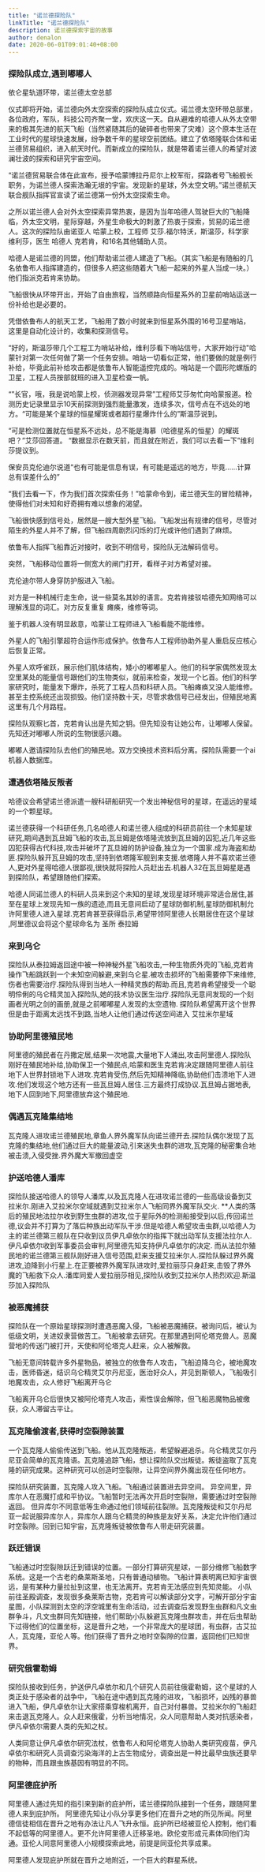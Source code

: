 ```yaml
---
title: "诺兰德探险队"
linkTitle: "诺兰德探险队"
description: 诺兰德探索宇宙的故事
author: denalon
date: 2020-06-01T09:01:40+08:00
---
```


###  探险队成立,遇到嘟嘟人
依仑星轨道环带，诺兰德太空总部

仪式即将开始，诺兰德向外太空探索的探险队成立仪式。诺兰德太空环带总部里，各位政府，军队，科技公司齐聚一堂，欢庆这一天。自从避难的哈德人从外太空带来的极其先进的航天飞船（当然紧随其后的破碎者也带来了灾难）这个原本生活在工业时代的星球快速发展，纷争数千年的星球空前团结。建立了依塔隆联合体和诺兰德贸易组织，进入航天时代。而新成立的探险队，就是带着诺兰德人的希望对波澜壮波的探索和研究宇宙空间。

“诺兰德贸易联合体在此宣布，授予哈蒙博拉丹尼尔上校军衔，探路者号飞船舰长职务，为诺兰德人探索浩瀚无垠的宇宙。发现新的星球，外太空文明。”诺兰德航天联合舰队指挥官宣读了诺兰德第一份外太空探索生命。

之所以诺兰德人会对外太空探索异常热衷，是因为当年哈德人驾驶巨大的飞船降临，外太空文明，星际穿越，外星生命极大的刺激了热衷于探索，贸易的诺兰德人。这次的探险队由诺亚人 哈蒙上校，工程师 艾莎.福尔特沃，斯温莎，科学家 维利莎，医生 哈德人 克若肯，和16名其他辅助人员。

哈德人是诺兰德的同盟，他们帮助诺兰德人建造了飞船。（其实飞船是有随船的几名依鲁布人指挥建造的，但很多人把这些随着大飞船一起来的外星人当成一块。）他们指派克若肯来协助。

飞船很快从环带开出，开始了自由旅程，当然顺路向恒星系外的卫星前哨站运送一份补给也是必要的。

凭借依鲁布人的航天工艺，飞船用了数小时就来到恒星系外围的16号卫星哨站，这里是自动化设计的，收集和探测信号。

“好的，斯温莎带几个工程工为哨站补给，维利莎看下哨站信号，大家开始行动"哈蒙针对第一次任何做了第一个任务安排。哨站一切看似正常，他们要做的就是例行补给，毕竟此前补给攻击都是依鲁布人智能遥控完成的。哨站是一个圆形陀螺版的卫星，工程人员按部就班的进入卫星检查一帆。

“”长官，哦，我是说哈蒙上校，侦测器发现异常”工程师艾莎匆忙向哈蒙报道。检测历史记录里显示10天前探测到强烈能量激发，连续多次，信号点在不远处的地方。“可能是某个星球的恒星耀斑或者超行星爆炸什么的”斯温莎说到。

“可是检测位置就在恒星系不远处，总不能是海慕（哈德星系的恒星）的耀斑吧？”艾莎回答道。
“数据显示在数天前，而且就在附近，我们可以去看一下”维利莎提议到。

保安员克伦迪尔说道“也有可能是信息有误，有可能是遥远的地方，毕竟……计算总有误差什么的”

“我们去看一下，作为我们首次探索任务！”哈蒙命令到，诺兰德天生的冒险精神，使得他们对未知和好奇拥有难以想象的渴望。

飞船很快感到信号处，居然是一艘大型外星飞船。飞船发出有规律的信号，尽管对陌生的外星人并不了解，但飞船四周剧烈闪烁的灯光或许他们遇到了麻烦。

依鲁布人指挥飞船靠近对接时，收到不明信号，探险队无法解码信号。

突然，飞船移动位置将一侧宽大的闸门打开，看样子对方希望对接。

克伦迪尔带人身穿防护服进入飞船。

对方是一种机械行走生命，说一些莫名其妙的语言。克若肯接驳哈德先知网络可以理解浅显的词汇。对方反复重复 瘫痪，维修等词。

鉴于机器人没有明显敌意，哈蒙让工程师进入飞船看能不能维修。

外星人的飞船引擎超符合运作形成保护。依鲁布人工程师协助外星人重启反应核心后恢复正常。

外星人欢呼雀跃，展示他们肌体结构，矮小的嘟嘟星人。他们的科学家偶然发现太空里某处的能量信号跟他们的生物类似，就前来检查，发现一个匕首。他们的科学家研究时，能量发下爆炸，杀死了工程人员和科研人员。飞船瘫痪又没人能维修。甚至主控系统还出现损毁。他们坚持数十天，尽管求救信号已经发出，但殖民地离这里有几个月路程。

探险队观察匕首，克若肯认出是先知之钥。但先知没有让她公布，让嘟嘟人保留。先知还对嘟嘟人所说的生物很感兴趣。

嘟嘟人邀请探险队去他们的殖民地。双方交换技术资料后分离。探险队需要一个ai机器人数据库。

### 遭遇依塔隆反叛者
 哈德议会希望诺兰德派遣一艘科研船研究一个发出神秘信号的星球，在遥远的星域的一个颗星球。

 诺兰德获得一个科研任务,几名哈德人和诺兰德人组成的科研员前往一个未知星球研究,期间遇到瓦旦姆飞船的攻击,瓦旦姆是依塔隆流放到瓦旦姆的囚犯,近几年这些囚犯获得古代科技,攻击并破坏了瓦旦姆的防护设备,独立为一个国家.成为海盗和劫匪.探险队躲开瓦旦姆的攻击,坚持到依塔隆军舰到来支援.依塔隆人并不喜欢诺兰德人,更对外星得哈德人很鄙视,很快就将探险人员赶出去.机器人32在瓦旦姆星是遇到探险队，希望跟随他们探索。

哈德人同诺兰德人的科研人员来到这个未知的星球,发现星球环境非常适合居住,甚至在星球上发现先知一族的遗迹,而且无意间启动了星球防御机制,星球防御机制允许阿里德人进入星球.克若肯甚至获得启示,希望带领阿里德人长期居住在这个星球 ,阿里德议会将这个星球命名为 圣所  泰拉姆


### 来到乌仑

探险队从泰拉姆返回途中被一种神秘外星飞船攻击,一种生物质外壳的飞船,克若肯操作飞船跳跃到一个未知空间躲避,来到乌仑星.被攻击损坏的飞船需要停下来维修,伤者也需要治疗.探险队得到当地人一种精灵族的帮助.而且,克若肯希望接受一个聪明伶俐的乌仑精灵加入探险队,她的技术协议医生治疗.探险队无意间发现的一个刻画者光明之剑的画册,就是之前嘟嘟星人发现的太空遗物. 探险队希望离开这个世界但是由于距离太远找不到路,当地人让他们通过传送空间进入 艾拉米尔星域


### 协助阿里德殖民地
阿里德的殖民者在丹撒定居,结果一次地震,大量地下人涌出,攻击阿里德人.探险队刚好在殖民地补给,协助保卫一个殖民点,哈蒙和医生克若肯决定跟随阿里德人前往地下人世界封锁地下人进攻.克若肯受伤,然后先知精神降临,协助他们击溃地下人进攻.他们发现这个地方还有一些瓦旦姆人居住.三方最终打成协议.瓦旦姆占据地表,地下人回到地下,阿里德放弃这个殖民地.

### 偶遇瓦克隆集结地

瓦克隆人进攻诺兰德殖民地,章鱼人界外魔军队向诺兰德开去.探险队偶尔发现了瓦克隆的集结地,他们通过巨大的能量波动,引来迷失虫群的进攻,瓦克隆的秘密集合地被击溃,入侵受挫.界外魔大军撤回虚空


### 护送哈德人潘库
探险队接送哈德人的领导人潘库,以及瓦克隆人在进攻诺兰德的一些高级设备到艾拉米尔.刚进入艾拉米尔空域就遇到艾拉米尔人飞船同界外魔军队交火.
**人类的落后的殖民地法拉尔收到野生虫群的进攻,位于星际外的检测船接受到以后,传回诺兰德,议会并不打算为了落后种族出动军队干涉.但是哈德人希望攻击虫群,以哈德人为主的诺兰德第三舰队在只收到议员伊凡卓依尔的指挥下就出动军队支援法拉尔人.伊凡卓依尔收到军事委员会审判,阿里德先知支持伊凡卓依尔的决定.
而从法拉尔殖民地的诺兰德第三舰队刚好进入信号范围,赶来支援艾拉米尔人.探险队躲过界外魔进攻,迫降到小行星上.在正要被界外魔军队进攻时,爱拉丽莎只身赶来,击毁了界外魔的飞船救下众人.潘库同爱人爱拉丽莎相见,探险队收到艾拉米尔人热烈欢迎.斯温莎加入探险队


### 被恶魔捕获
探险队在一个原始星球探测时遭遇恶魔入侵，飞船被恶魔捕获。被询问后，被认为低级文明，关进奴隶营做苦工。飞船被拿去研究。在那里遇到阿伦塔克兽人。恶魔营地的传送门被打开，天使和阿伦塔克人赶来，众人被解救。


飞船无意间转载许多外星物品，被独立的依鲁布人攻击，飞船迫降乌仑，被地魔攻击，医师昏迷，结识乌仑精灵艾尔丹尼亚，医治好众人，并见到斯顿人，飞船吸引地魔攻击，众人修好飞船离开乌仑

飞船离开乌仑后很快又被阿伦塔克人攻击，索性误会解除，但飞船恶魔物品被缴获，众人滞留古平让。
 

### 瓦克隆偷渡者,获得时空裂隙装置
一个瓦克隆人偷偷传送到飞船。他从瓦克隆叛逃，希望躲避追杀。乌仑精灵艾尔丹尼亚会简单的瓦克隆语。瓦克隆追踪飞船，想让探险队交出叛徒。叛徒盗取了瓦克隆的研究成果。这种研究可以创造时空裂隙，让异空间界外魔出现在任何地方。

探险队研究装置，瓦克隆人攻入飞船。飞船通过装置进去异空间。
异空间里，异库尔人在恶魔打成和平协议。飞船暂时无法再次开启时空裂隙，需要通过时空裂隙返回。
但异库尔不同意低等生命通过他们领域前往裂隙。瓦克隆叛徒和艾尔丹尼亚一起说服异库尔人，异库尔人跟乌仑精灵的种族是友好关系，决定允许他们通过时空裂隙。回到已知宇宙，瓦克隆叛徒被依鲁布人带走研究装置。


### 跃迁错误
飞船通过时空裂隙跃迁到错误的位置。一部分打算研究星球，一部分维修飞船数字系统。这是一个古老的桑莱斯圣地，只有普通动植物。飞船计算表明离已知宇宙很远，是有某种力量拉扯到这里，也无法离开。克若肯无法感应到先知灵能。
小队前往圣殿调查，发现很多桑莱斯古物，克若肯可以解读部分文字，可解开部分宇宙星图，小队探测到太空的浮空城里有生命活动，过去调查后发现野生虫群和凡文虫群争斗，凡文虫群同先知链接，他们帮助小队躲避瓦克隆虫群攻击，并在后虫帮助下过得他们的位置坐标，这是晋升之地，一个非常庞大的星球团，有虫群，古艾拉人，瓦克隆，亚伦人等。他们获得了晋升之地时空裂隙的位置，返回他们已知世界。



### 研究俄霍勒姆
探险队接收到任务，护送伊凡卓依尔和几个研究人员前往俄霍勒姆，这个星球的人类正处于感染者的战争中，飞船在途中遇到瓦克隆的进攻，飞船损坏，凶残的暴兽进入飞船，伊凡卓依尔让大家搭乘穿梭机离开，自己对付暴兽。艾拉米尔的飞船赶来击退瓦克隆人。众人赶来俄霍，分析当地情况，众人同意帮助人类对抗感染者，伊凡卓依尔需要人类的先知之杖。

人类同意让伊凡卓依尔研究法杖，依鲁布人和阿伦塔克人协助人类研究疫苗，伊凡卓依尔和研究人员调查污染海洋的上古生物成分，调查出是一种比最早虫族还要早的物种，而且跟虫族基因有明显的不同。


### 阿里德庇护所
阿里德人通过先知的指引来到新的庇护所，诺兰德探险队接到一个任务，跟随阿里德人来到庇护所。
阿里德先知让小队分享更多他们在晋升之地的所见所闻。阿里德信徒相信在晋升之地有办法让凡人飞升永恒。庇护所已经被亚伦人控制，他们看不起低等的阿里德人。更不允许阿里德人迁移圣地。欧伦变形成元素体同他们沟通。亚伦人同意阿里德人小规模探索此地，前提是同亚伦共享成果。

阿里德人发现庇护所就在晋升之地附近，一个巨大的群星系统。




